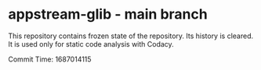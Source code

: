 # appstream-glib - main branch

This repository contains frozen state of the repository.
Its history is cleared. It is used only for static code
analysis with Codacy.

Commit Time: 1687014115